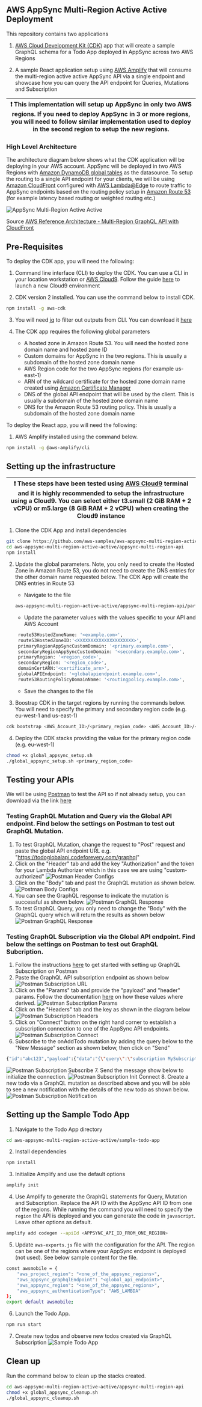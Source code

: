 ## AWS AppSync Multi-Region Active Active Deployment

This repository contains two applications
1. [AWS Cloud Development Kit (CDK)](https://aws.amazon.com/cdk/) app that will create a sample GraphQL schema for a Todo App deployed in AppSync across two AWS Regions

2. A sample React application setup using [AWS Amplify](https://aws.amazon.com/amplify/) that will consume the multi-region active active AppSync API via a single endpoint and showcase how you can query the API endpoint for Queries, Mutations and Subscription

| :exclamation:  This implementation will setup up AppSync in only two AWS regions. If you need to deploy AppSync in 3 or more regions, you will need to follow similar implementation used to deploy in the second region to setup the new regions.   |
|-----------------------------------------|

### High Level Architecture

The architecture diagram below shows what the CDK application will be deploying in your AWS account. AppSync will be deployed in two AWS Regions with [Amazon DynamoDB global tables](https://aws.amazon.com/dynamodb/global-tables/) as the datasource. To setup the routing to a single API endpoint for your clients, we will be using [Amazon CloudFront](https://aws.amazon.com/cloudfront/) configured with [AWS Lambda@Edge](https://aws.amazon.com/lambda/edge/) to route traffic to AppSync endpoints based on the routing policy setup in [Amazon Route 53](https://aws.amazon.com/route53/) (for example latency based routing or weighted routing etc.)

![AppSync Multi-Region Active Active](images/appsync-multi-region-active-active.png?raw=true "AppSync Multi-Region Active Active")

Source [AWS Reference Architecture - Multi-Region GraphQL API with CloudFront](https://d1.awsstatic.com/architecture-diagrams/ArchitectureDiagrams/multi-region-graphQL-api-with-cloudfront-ra.pdf)


## Pre-Requisites
To deploy the CDK app, you will need the following:

1. Command line interface (CLI) to deploy the CDK. You can use a CLI in your location workstation or [AWS Cloud9](https://aws.amazon.com/cloud9/). Follow the guide [here](https://docs.aws.amazon.com/cloud9/latest/user-guide/create-environment-main.html) to launch a new Cloud9 environment

2. CDK version 2 installed. You can use the command below to install CDK.
```bash
npm install -g aws-cdk
```

3. You will need [jq](https://stedolan.github.io/jq/) to filter out outputs from CLI. You can download it [here](https://stedolan.github.io/jq/download/)

4. The CDK app requires the following global parameters
   * A hosted zone in Amazon Route 53. You will need the hosted zone domain name and hosted zone ID
   * Custom domains for AppSync in the two regions. This is usually a subdomain of the hosted zone domain name
   * AWS Region code for the two AppSync regions (for example us-east-1)
   * ARN of the wildcard certificate for the hosted zone domain name created using [Amazon Certificate Manager](https://aws.amazon.com/certificate-manager/)
   * DNS of the global API endpoint that will be used by the client. This is usually a subdomain of the hosted zone domain name
   * DNS for the Amazon Route 53 routing policy. This is usually a subdomain of the hosted zone domain name


To deploy the React app, you will need the following: 

1. AWS Amplify installed using the command below.
```bash
npm install -g @aws-amplify/cli
```

## Setting up the infrastructure

| :exclamation:  These steps have been tested using [AWS Cloud9](https://aws.amazon.com/cloud9/) terminal and it is highly recommended to setup the infrastructure using a Cloud9. You can select either t3.small (2 GiB RAM + 2 vCPU) or m5.large (8 GiB RAM + 2 vCPU) when creating the Cloud9 instance   |
|-----------------------------------------|

1. Clone the CDK App and install dependencies
```bash
git clone https://github.com/aws-samples/aws-appsync-multi-region-active-active.git
cd aws-appsync-multi-region-active-active/appsync-multi-region-api
npm install
```

2. Update the global parameters. Note, you only need to create the Hosted Zone in Amazon Route 53, you do not need to create the DNS entries for the other domain name requested below. The CDK App will create the DNS entries in Route 53
   * Navigate to the file 
   ```bash
   aws-appsync-multi-region-active-active/appsync-multi-region-api/parameters/globalVariables.ts
   ```
   * Update the parameter values with the values specific to your API and AWS Account
   ```bash
    route53HostedZoneName: '<example.com>',
    route53HostedZoneID:'<XXXXXXXXXXXXXXXXXXXXX>',
    primaryRegionAppSyncCustomDomain: '<primary.example.com>',
    secondaryRegionAppSyncCustomDomain: '<secondary.example.com>',
    primaryRegion: '<region_code>',
    secondaryRegion: '<region_code>',
    domainCertARN:'<certificate_arn>',
    globalAPIEndpoint: '<globalapiendpoint.example.com>',
    route53RoutingPolicyDomainName: '<routingpolicy.example.com>',
    ```
    * Save the changes to the file

3. Boostrap CDK in the target regions by running the commands below. You will need to specify the primary and secondary region code (e.g. eu-west-1 and us-east-1)
```bash
cdk bootstrap <AWS_Account_ID>/<primary_region_code> <AWS_Account_ID>/<secondary_region_code> <AWS_Account_ID>/us-east-1
```

4. Deploy the CDK stacks providing the value for the primary region code (e.g. eu-west-1)
```bash
chmod +x global_appsync_setup.sh
./global_appsync_setup.sh <primary_region_code>
```
   
## Testing your APIs
We will be using [Postman](https://www.postman.com/) to test the API so if not already setup, you can download via the link [here](https://www.postman.com/downloads/)

###  Testing GraphQL Mutation and Query via the Global API endpoint. Find below the settings on Postman to test out GraphQL Mutation.

  1. To test GraphQL Mutation, change the request to "Post" request and paste the global API endpoint URL e.g. "https://todoglobalapi.codeforevery.com/graphql"
  2. Click on the "Header" tab and add the key "Authorization" and the token for your Lambda Authorizer which in this case we are using "custom-authorized"
  ![Postman Header Configs](images/postman-header-config.png?raw=true "Postman Header Configs")
  3. Click on the "Body" tab and past the GraphQL mutation as shown below.
  ![Postman Body Configs](images/postman-body-config.png?raw=true "Postman Body Configs")
  4. You can see the GraphQL response to indicate the mutation is successful as shown below.
  ![Postman GraphQL Response](images/postman-mutation-result.png?raw=true "Postman GraphQL Response")
  5. To test GraphQL Query, you only need to change the "Body" with the GraphQL query which will return the results as shown below
  ![Postman GraphQL Response](images/postman-query-result.png?raw=true "Postman GraphQL Response")

### Testing GraphQL Subscription via the Global API endpoint. Find below the settings on Postman to test out GraphQL Subcription.
  1. Follow the instructions [here](https://blog.postman.com/postman-supports-websocket-apis/) to get started with setting up GraphQL Subscription on Postman
  2. Paste the GraphQL API subscription endpoint as shown below
  ![Postman Subscription URL](images/postman-subscription-url.png?raw=true "Postman Subscription URL")
  3. Click on the "Params" tab and provide the "payload" and "header" params. Follow the documentation [here](https://docs.aws.amazon.com/appsync/latest/devguide/real-time-websocket-client.html) on how these values where derived.
  ![Postman Subscription Params](images/postman-subscription-params.png?raw=true "Postman Subscription Params")
  4. Click on the "Headers" tab and the key as shown in the diagram below
  ![Postman Subscription Headers](images/postman-subscription-headers.png?raw=true "Postman Subscription Headers")
  5. Click on "Connect" button on the right hand corner to establish a subscription connection to one of the AppSync API endpoints. 
  ![Postman Subscription Connect](images/postman-subscription-connection.png?raw=true "Postman Subscription Connect")
  6. Subscribe to the onAddTodo mutation by adding the query below to the "New Message" section as shown below, then click on "Send"
  ```bash
  {"id":"abc123","payload":{"data":"{\"query\":\"subscription MySubscription {\\n onAddTodo {\\n id \\n name \\n description\\n priority\\n status\\n }\\n}\\n\",\"variables\":null}","extensions":{"authorization":{"Authorization":"custom-authorized","host":"todoglobalapi.codeforevery.com"}}},"type":"start"}
  ```
  ![Postman Subscription Subscribe](images/postman-subscription-query.png?raw=true "Postman Subscription Subscribe")
  7. Send the message show below to initialize the connection. 
  ![Postman Subscription Init Connect](images/postman-subscription-init-connection.png?raw=true "Postman Subscription Init Connect")
  8. Create a new todo via a GraphQL mutation as described above and you will be able to see a new notification with the details of the new todo as shown below.
  ![Postman Subscription Notification](images/postman-subscription-notification.png?raw=true "Postman Subscription Notification")


## Setting up the Sample Todo App

1. Navigate to the Todo App directory
```bash
cd aws-appsync-multi-region-active-active/sample-todo-app
```

2. Install dependencies
```bash
npm install
```

3. Initialize Amplify and use the default options
```bash
amplify init
```

4. Use Amplify to generate the GraphQL statements for Query, Mutation and Subscription. Replace the API ID with the AppSync API ID from one of the regions. While running the command you will need to specify the `region` the API is deployed and you can generate the code in `javascript`. Leave other options as default.
```bash
amplify add codegen --apiId <APPSYNC_API_ID_FROM_ONE_REGION>
```

5. Update `aws-exports.js` file with the configuration for the API. The region can be one of the regions where your AppSync endpoint is deployed (not used). See below sample content for the file.

```bash
const awsmobile = {
    "aws_project_region": "<one_of_the_appsync_regions>",
    "aws_appsync_graphqlEndpoint": "<global_api_endpoint>",
    "aws_appsync_region": "<one_of_the_appsync_regions>",
    "aws_appsync_authenticationType": "AWS_LAMBDA"
};
export default awsmobile;
```

6. Launch the Todo App.
```bash
npm run start
```

7. Create new todos and observe new todos created via GraphQL Subscription
![Sample Todo App](images/sample-todo-app.png?raw=true "Sample Todo App")


## Clean up
Run the command below to clean up the stacks created.
```bash
cd aws-appsync-multi-region-active-active/appsync-multi-region-api
chmod +x global_appsync_cleanup.sh
./global_appsync_cleanup.sh
```